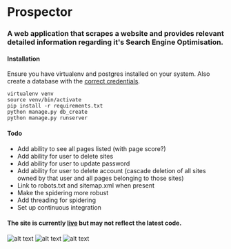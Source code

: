 # Prospector

### A web application that scrapes a website and provides relevant detailed information regarding it's Search Engine Optimisation.


#### Installation

Ensure you have virtualenv and postgres installed on your system. Also create a database with the [correct credentials](https://github.com/Kayra/prospector/blob/master/config.py#L4).

    virtualenv venv
    source venv/bin/activate
    pip install -r requirements.txt
    python manage.py db_create
    python manage.py runserver

#### Todo

* Add ability to see all pages listed (with page score?)
* Add ability for user to delete sites
* Add ability for user to update password
* Add ability for user to delete account (cascade deletion of all sites owned by that user and all pages belonging to those sites)
* Link to robots.txt and sitemap.xml when present
* Make the spidering more robust
* Add threading for spidering
* Set up continuous integration

#### The site is currently [live](http://prospector.kayra.co.uk/) but may not reflect the latest code.

![alt text](http://kayra.co.uk/resources/images/prospector.png "Front page")
![alt text](http://kayra.co.uk/resources/images/prospector_list.png "Site list page")
![alt text](http://kayra.co.uk/resources/images/prospector_detail.png "Site inspect page")
